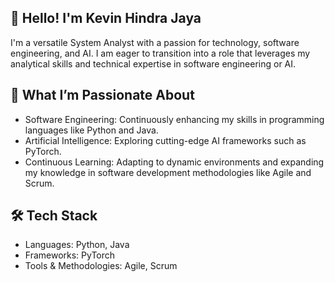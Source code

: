 ## 👋 Hello! I'm Kevin Hindra Jaya
I'm a versatile System Analyst with a passion for technology, software engineering, and AI. I am eager to transition into a role that leverages my analytical skills and technical expertise in software engineering or AI.

## 🌟 What I’m Passionate About
- Software Engineering: Continuously enhancing my skills in programming languages like Python and Java.
- Artificial Intelligence: Exploring cutting-edge AI frameworks such as PyTorch.
- Continuous Learning: Adapting to dynamic environments and expanding my knowledge in software development methodologies like Agile and Scrum.

## 🛠️ Tech Stack
- Languages: Python, Java
- Frameworks: PyTorch
- Tools & Methodologies: Agile, Scrum
